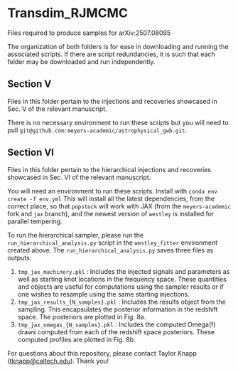 # Transdim_RJMCMC
Files required to produce samples for arXiv:2507.08095

The organization of both folders is for ease in downloading and running the associated scripts. If there are script redundancies, it is such that each folder may be downloaded and run independently. 

## Section V

Files in this folder pertain to the injections and recoveries showcased in Sec. V of the relevant manuscript. 

There is no necessary environment to run these scripts but you will need to pull `git@github.com:meyers-academic/astrophysical_gwb.git`.

## Section VI

Files in this folder pertain to the hierarchical injections and recoveries showcased in Sec. VI of the relevant manuscript.

You will need an environment to run these scripts. Install with `conda env create -f env.yml` This will install all the latest dependencies, from the correct place, so that `popstock` will work with JAX (from the `meyers-academic` fork and `jax` branch), and the newest version of `westley` is installed for parallel tempering.

To run the hierarchical sampler, please run the `run_hierarchical_analysis.py` script in the `westley_fitter` environment created above. The `run_hierarchical_analysis.py` saves three files as outputs: 
1. `tmp_jax_machinery.pkl` : Includes the injected signals and parameters as well as starting knot locations in the frequency space. These quantities and objects are useful for computations using the sampler results or if one wishes to resample using the same starting injections. 
2. `tmp_jax_results_{N_samples}.pkl` : Includes the results object from the sampling. This encapsulates the posterior information in the redshift space. The posteriors are plotted in Fig. 8a.
3. `tmp_jax_omegas_{N_samples}.pkl` : Includes the computed Omega(f) draws computed from each of the redshift space posteriors. These computed profiles are plotted in Fig. 8b. 


For questions about this repository, please contact Taylor Knapp (tknapp@caltech.edu). Thank you!
